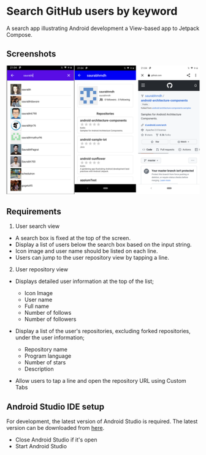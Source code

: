 # Search GitHub users by keyword 

A search app illustrating Android development
a View-based app to Jetpack Compose.

## Screenshots

<img src="screenshots/screenshots.png"/>


## Requirements
1. User search view
- A search box is fixed at the top of the screen.
- Display a list of users below the search box based on the input string.
- Icon image and user name should be listed on each line.
- Users can jump to the user repository view by tapping a line.

2. User repository view
- Displays detailed user information at the top of the list;
    - Icon Image
    - User name
    - Full name
    - Number of follows
    - Number of followers

- Display a list of the user's repositories, excluding forked repositories, under the user information;
    - Repository name
    - Program language
    - Number of stars
    - Description

- Allow users to tap a line and open the repository URL using Custom Tabs

Android Studio IDE setup
------------------------
For development, the latest version of Android Studio is required. The latest version can be
downloaded from [here](https://developer.android.com/studio/).

- Close Android Studio if it's open
- Start Android Studio

